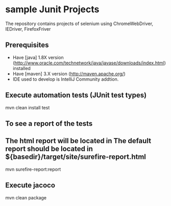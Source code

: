 # sample Junit Projects
The repository contains projects of selenium using ChromeWebDriver, IEDriver, FirefoxFriver



## Prerequisites ##
* Have [java] 1.8X version (http://www.oracle.com/technetwork/java/javase/downloads/index.html) installed
* Have [maven] 3.X version (http://maven.apache.org/)
* IDE used to develop is IntelliJ Community addtion.


## Execute automation tests (JUnit test types) ##
mvn clean install test 

## To see a report of the tests ##
## The html report will be located in The default report should be located in ${basedir}/target/site/surefire-report.html ##
mvn surefire-report:report 



## Execute jacoco
mvn clean package